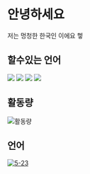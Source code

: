 # 안녕하세요
저는 멍청한 한국인 이에요 헿

## 할수있는 언어
<img src="https://img.shields.io/badge/Python-000000?style=flat-square&logo=Python&logoColor=white"/></a>
<img src="https://img.shields.io/badge/Javascript-000000?style=flat-square&logo=Javascript&logoColor=white"/></a>
<img src="https://img.shields.io/badge/c++-000000?style=flat-square&logo=c%2B%2B&logoColor=white"/></a>
<img src="https://img.shields.io/badge/html-000000?style=flat-square&logo=html5&logoColor=white"/></a>

## 활동량
![활동량](https://github-readme-stats.vercel.app/api?username=5-23)

## 언어
[![5-23](https://github-readme-stats.vercel.app/api/top-langs/?username=5-23)](https://github.com/5-23/github-readme-stats)
